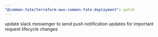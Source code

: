 ```yaml
---
"@common-fate/terraform-aws-common-fate-deployment": patch
---
```


update slack messenger to send push notification updates for important request lifecycle changes
